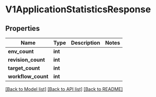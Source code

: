 # V1ApplicationStatisticsResponse

## Properties
Name | Type | Description | Notes
------------ | ------------- | ------------- | -------------
**env_count** | **int** |  | 
**revision_count** | **int** |  | 
**target_count** | **int** |  | 
**workflow_count** | **int** |  | 

[[Back to Model list]](../vela-client/README.md#documentation-for-models) [[Back to API list]](../vela-client/README.md#documentation-for-api-endpoints) [[Back to README]](../vela-client/README.md)

